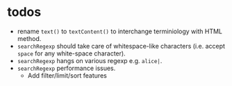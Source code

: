 # todos

- rename `text()` to `textContent()` to interchange terminiology with HTML method.
- `searchRegexp` should take care of whitespace-like characters (i.e. accept `space` for any white-space character).
- `searchRegexp` hangs on various regexp e.g. `alice|`.
- `searchRegexp` performance issues.
  - Add filter/limit/sort features
